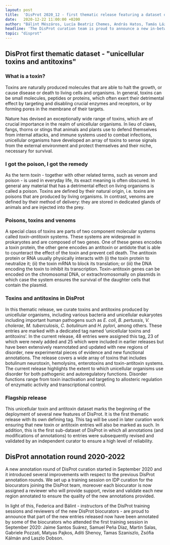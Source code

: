 ```yaml
---
layout: post
title:  'DisProt 2020_12 - first thematic release featuring a dataset of "unicellular toxins and antitoxins", revised and new entries'
date:   2020-12-22 11:00:00 +0200
author: "Bálint Mészáros, Lucía Beatriz Chemes, András Hatos, Tamás Lázár, Rita Pancsa and Federica Quaglia"
headline: 'The DisProt curation team is proud to announce a new in-between-publication release featuring the first thematic DisProt dataset: "unicellular toxins and antitoxins", consisting of 23 new entries and 25 already existing entries that have been fully reannotated and updated. This is the first thematic release and the first fully reviewed dataset of DisProt, i.e. all the entries belonging to this dataset have been revised and validated by an independent curator to ensure a high level of reliability. All the entries included in this dataset have a tag attached - "unicellular toxins and antitoxins" - to help users easily identify them, as well as having the option to download them in a single file. We also revised previously published entries and added new entries annotated not only by our core team but also by new biocurators who joined the team after attending the first training session on DisProt curation in September 2020, along with newly added entries related to SARS-CoV-2. As a part of this effort, we have added a total of 137 new DisProt entries, 652 new pieces of evidence - 507 out of them reviewed and validated by an independent curator - that have now been made available to the community.'
topic: "disprot"
---
```


## DisProt first thematic dataset - "unicellular toxins and antitoxins"
### What is a toxin?
Toxins are naturally produced molecules that are able to halt the growth, or cause disease or death to living cells and organisms. In general, toxins can be small molecules, peptides or proteins, which often exert their detrimental effect by targeting and disabling crucial enzymes and receptors, or by forming pores in the membrane of their targets.

Nature has devised an exceptionally wide range of toxins, which are of crucial importance in the realm of unicellular organisms. In lieu of claws, fangs, thorns or stings that animals and plants use to defend themselves from internal attacks, and immune systems used to combat infections, unicellular organisms have developed an array of toxins to sense signals from the external environment and protect themselves and their niche, necessary for survival.

### I got the poison, I got the remedy
As the term _toxin_ - together with other related terms, such as venom and poison - is used in everyday life, its exact meaning is often obscured. In general any material that has a detrimental effect on living organisms is called a poison. Toxins are defined by their natural origin, i.e. toxins are poisons that are produced by living organisms. In contrast, venoms are defined by their method of delivery: they are stored in dedicated glands of animals and are injected into the prey.

### Poisons, toxins and venoms
A special class of toxins are parts of two component molecular systems called _toxin-antitoxin_ systems. These systems are widespread in prokaryotes and are composed of two genes. One of these genes encodes a toxin protein, the other gene encodes an antitoxin or antidote that is able to counteract the effect of the toxin and prevent cell death. The antitoxin protein or RNA usually physically interacts with (i) the toxin protein to neutralize it; (ii) the toxin mRNA to block its translation; or (iii) the DNA encoding the toxin to inhibit its transcription. Toxin-antitoxin genes can be encoded on the chromosomal DNA, or extrachromosomally on plasmids in which case the system ensures the survival of the daughter cells that contain the plasmid.

### Toxins and antitoxins in DisProt
In this thematic release, we curate toxins and antitoxins produced by unicellular organisms, including various bacteria and unicellular eukaryotes including important human pathogens such as _E. coli_, _B. pertussis_, _V. cholerae_, _M. tuberculosis_, _C. botulinum_ and _H. pylori_, among others. These entries are marked with a dedicated tag named ‘unicellular toxins and antitoxins’. In the current release, 48 entries were assigned this tag, 23 of which were newly added and 25 which were included in earlier releases but have been extensively reannotated and updated with new regions of disorder, new experimental pieces of evidence and new functional annotations. The release covers a wide array of toxins that includes botulinum neurotoxin, hemolysins, enterotoxins and toxin-antitoxin systems. The current release highlights the extent to which unicellular organisms use disorder for both pathogenic and autoregulatory functions. Disorder functions range from toxin inactivation and targeting to allosteric regulation of enzymatic activity and  transcriptional control.

### Flagship release
This unicellular toxin and antitoxin dataset marks the beginning of the deployment of several new features of DisProt. It is the first thematic release with its own defining tag. This tag will be used in later curation work ensuring that new toxin or antitoxin entries will also be marked as such. In addition, this is the first sub-dataset of DisProt in which all annotations (and modifications of annotations) to entries were subsequently revised and validated by an independent curator to ensure a high level of reliability.

## DisProt annotation round 2020-2022
A new annotation round of DisProt curation started in September 2020 and it introduced several improvements with respect to the previous DisProt annotation rounds. We set up a training session on IDP curation for the biocurators joining the DisProt team, moreover each biocurator is now assigned a reviewer who will provide support, revise and validate each new region annotated to ensure the quality of the new annotations provided.

In light of this, Federica and Bálint - instructors of the DisProt training sessions and reviewers of the new DisProt biocurators - are proud to announce that part of the new entries released now have been annotated by some of the biocurators who attended the first training session in September 2020: Jaime Santos Suárez, Samuel Peña Díaz, Martin Salas, Gabriele Pozzati, Matyas Pajkos, Aditi Shenoy, Tamas Szaniszlo, Zsófia Kálmán and Laszlo Dobson.
